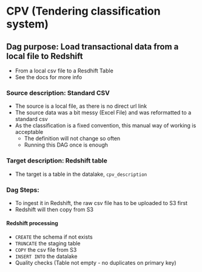 # CPV (Tendering classification system)
## Dag purpose:  Load transactional data from a local file to Redshift
- From a local csv file to a Resdhift Table
- See the docs for more info

### Source description: Standard CSV
- The source is a local file, as there is no direct url link
- The source data was a bit messy (Excel File) and was reformatted to a standard csv
- As the classification is a fixed convention, this manual way of working is acceptable
    - The definition will not change so often
    - Running this DAG once is enough

### Target description: Redshift table
- The target is a table in the datalake, `cpv_description`

### Dag Steps:
- To ingest it in Redshift, the raw csv file has to be uploaded to S3 first
- Redshift will then copy from S3

#### Redshift processing
- `CREATE` the schema if not exists
- `TRUNCATE` the staging table
- `COPY` the csv file from S3
- `INSERT INTO` the datalake
- Quality checks (Table not empty - no duplicates on primary key)
